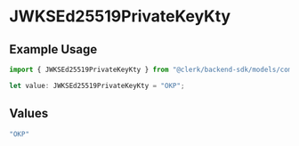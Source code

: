 # JWKSEd25519PrivateKeyKty

## Example Usage

```typescript
import { JWKSEd25519PrivateKeyKty } from "@clerk/backend-sdk/models/components";

let value: JWKSEd25519PrivateKeyKty = "OKP";
```

## Values

```typescript
"OKP"
```